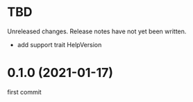 TBD
===
Unreleased changes. Release notes have not yet been written.

* add support trait HelpVersion

0.1.0 (2021-01-17)
=====
first commit
